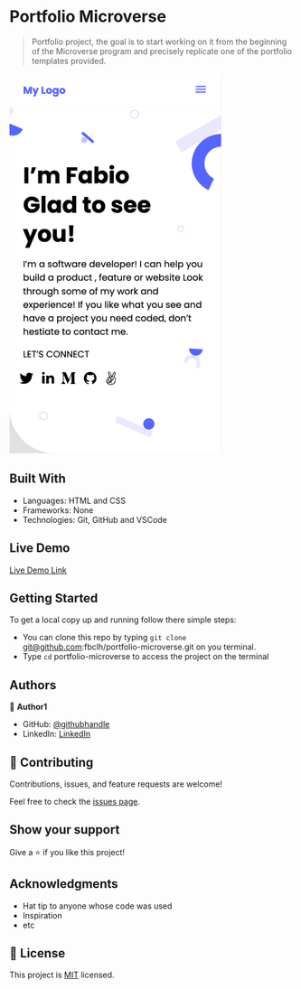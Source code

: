 # Portfolio Microverse

> Portfolio project, the goal is to start working on it from the beginning of the Microverse program and precisely replicate one of the portfolio templates provided.

![screenshot](img/portfolio-microverse.png)

## Built With

- Languages: HTML and CSS
- Frameworks: None
- Technologies: Git, GitHub and VSCode

## Live Demo

[Live Demo Link](https://fbclh.github.io/portfolio-microverse/)

## Getting Started

To get a local copy up and running follow there simple steps:

- You can clone this repo by typing ```git clone``` git@github.com:fbclh/portfolio-microverse.git on you terminal.
- Type ```cd``` portfolio-microverse to access the project on the terminal

## Authors

👤 **Author1**

- GitHub: [@githubhandle](https://github.com/fbclh)
- LinkedIn: [LinkedIn](https://www.linkedin.com/in/fbclh)

## 🤝 Contributing

Contributions, issues, and feature requests are welcome!

Feel free to check the [issues page](../../issues/).

## Show your support

Give a ⭐️ if you like this project!

## Acknowledgments

- Hat tip to anyone whose code was used
- Inspiration
- etc

## 📝 License

This project is [MIT](./MIT.md) licensed.
